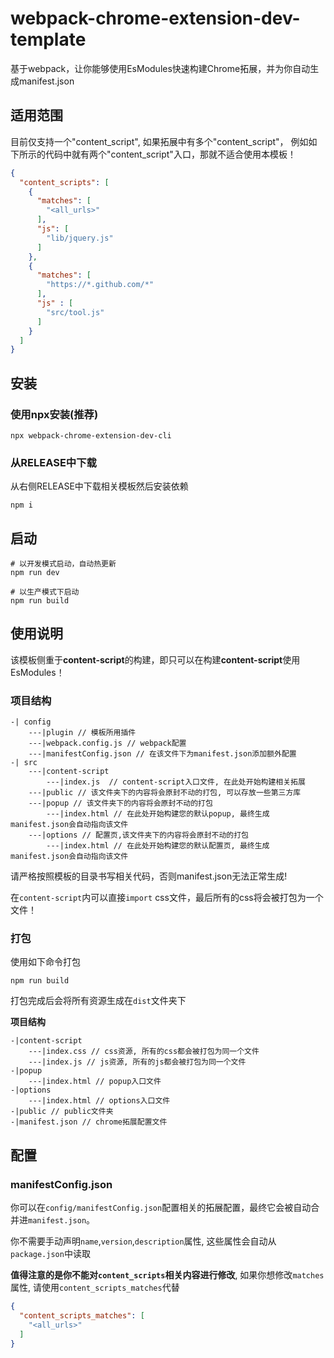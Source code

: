 # webpack-chrome-extension-dev-template

基于webpack，让你能够使用EsModules快速构建Chrome拓展，并为你自动生成manifest.json

## 适用范围

目前仅支持一个"content_script", 如果拓展中有多个"content_script"，
例如如下所示的代码中就有两个"content_script"入口，那就不适合使用本模板！
```json
{
  "content_scripts": [
    {
      "matches": [
        "<all_urls>"
      ],
      "js": [
        "lib/jquery.js"
      ]
    },
    {
      "matches": [
        "https://*.github.com/*"
      ],
      "js" : [
        "src/tool.js"
      ]
    }
  ]
}
```

## 安装

### 使用npx安装(推荐)
```shell
npx webpack-chrome-extension-dev-cli
```
### 从RELEASE中下载
从右侧RELEASE中下载相关模板然后安装依赖
```shell
npm i
```

## 启动
```shell
# 以开发模式启动，自动热更新
npm run dev

# 以生产模式下启动
npm run build
```




## 使用说明

该模板侧重于**content-script**的构建，即只可以在构建**content-script**使用EsModules！

### 项目结构
```text
-| config
    ---|plugin // 模板所用插件
    ---|webpack.config.js // webpack配置
    ---|manifestConfig.json // 在该文件下为manifest.json添加额外配置
-| src
    ---|content-script
        ---|index.js  // content-script入口文件, 在此处开始构建相关拓展
    ---|public // 该文件夹下的内容将会原封不动的打包, 可以存放一些第三方库
    ---|popup // 该文件夹下的内容将会原封不动的打包
        ---|index.html // 在此处开始构建您的默认popup, 最终生成manifest.json会自动指向该文件
    ---|options // 配置页,该文件夹下的内容将会原封不动的打包
        ---|index.html // 在此处开始构建您的默认配置页, 最终生成manifest.json会自动指向该文件
```
请严格按照模板的目录书写相关代码，否则manifest.json无法正常生成!

在`content-script`内可以直接`import` css文件，最后所有的css将会被打包为一个文件！

### 打包
使用如下命令打包
```shell
npm run build
```
打包完成后会将所有资源生成在`dist`文件夹下

**项目结构**
```text
-|content-script
    ---|index.css // css资源, 所有的css都会被打包为同一个文件
    ---|index.js // js资源, 所有的js都会被打包为同一个文件
-|popup
    ---|index.html // popup入口文件
-|options
    ---|index.html // options入口文件
-|public // public文件夹
-|manifest.json // chrome拓展配置文件
```

## 配置

### manifestConfig.json
你可以在`config/manifestConfig.json`配置相关的拓展配置，最终它会被自动合并进`manifest.json`。

你不需要手动声明`name`,`version`,`description`属性, 这些属性会自动从`package.json`中读取

**值得注意的是你不能对`content_scripts`相关内容进行修改**, 如果你想修改`matches`属性, 
请使用`content_scripts_matches`代替
```json
{
  "content_scripts_matches": [
    "<all_urls>"
  ]
}
```
